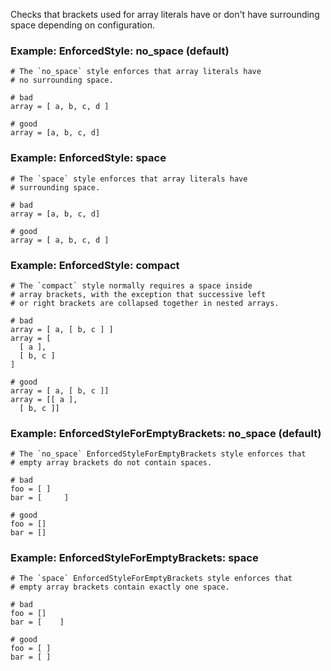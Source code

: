 Checks that brackets used for array literals have or don't have
surrounding space depending on configuration.

### Example: EnforcedStyle: no_space (default)
    # The `no_space` style enforces that array literals have
    # no surrounding space.

    # bad
    array = [ a, b, c, d ]

    # good
    array = [a, b, c, d]

### Example: EnforcedStyle: space
    # The `space` style enforces that array literals have
    # surrounding space.

    # bad
    array = [a, b, c, d]

    # good
    array = [ a, b, c, d ]

### Example: EnforcedStyle: compact
    # The `compact` style normally requires a space inside
    # array brackets, with the exception that successive left
    # or right brackets are collapsed together in nested arrays.

    # bad
    array = [ a, [ b, c ] ]
    array = [
      [ a ],
      [ b, c ]
    ]

    # good
    array = [ a, [ b, c ]]
    array = [[ a ],
      [ b, c ]]

### Example: EnforcedStyleForEmptyBrackets: no_space (default)
    # The `no_space` EnforcedStyleForEmptyBrackets style enforces that
    # empty array brackets do not contain spaces.

    # bad
    foo = [ ]
    bar = [     ]

    # good
    foo = []
    bar = []

### Example: EnforcedStyleForEmptyBrackets: space
    # The `space` EnforcedStyleForEmptyBrackets style enforces that
    # empty array brackets contain exactly one space.

    # bad
    foo = []
    bar = [    ]

    # good
    foo = [ ]
    bar = [ ]
